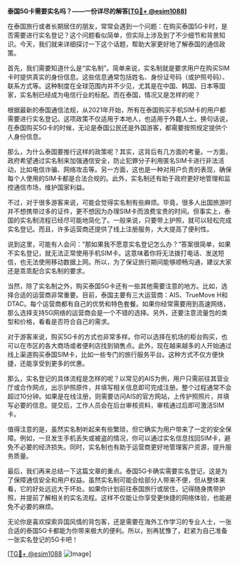 **泰国5G卡需要实名吗？——一份详尽的解答[[TG💪+ @esim1088](https://t.me/s/esim1088)]**

在泰国旅行或者长期居住的朋友，常常会遇到一个问题：在购买泰国5G卡时，是否需要进行实名登记？这个问题看似简单，但实际上涉及到了不少细节和背景知识。今天，我们就来详细探讨一下这个话题，帮助大家更好地了解泰国的通信政策。

首先，我们需要知道什么是“实名制”。简单来说，实名制就是要求用户在购买SIM卡时提供真实的身份信息。这些信息通常包括姓名、身份证号码（或护照号码）、联系方式等。这种制度在全球范围内并不少见，尤其是在中国、韩国、日本等国家，实名制已经成为电信行业的标配。而在泰国，情况又是怎样的呢？

根据最新的泰国通信法规，从2021年开始，所有在泰国购买手机SIM卡的用户都需要进行实名登记。这项政策不仅适用于本地人，也适用于外籍人士。换句话说，在泰国购买5G卡的时候，无论是泰国公民还是外国游客，都需要按照规定提供个人身份信息。

那么，为什么泰国要推行这样的政策呢？其实，这背后有几方面的考量。一方面，政府希望通过实名制来加强通信安全，防止犯罪分子利用匿名SIM卡进行非法活动，比如电信诈骗、网络攻击等。另一方面，这也是一种对用户负责的表现，确保每个人使用的SIM卡都是合法合规的。此外，实名制还有助于政府更好地管理和监控通信市场，维护国家利益。

不过，对于很多游客来说，可能会觉得实名制有些麻烦。毕竟，很多人出国旅游时并不想携带过多的证件，更不想因为办理SIM卡而浪费宝贵的时间。但事实上，泰国的实名制流程已经尽可能地简化了。一般来说，只要带上护照，就可以轻松完成实名登记。而且，许多运营商还提供了线上注册服务，大大提高了便利性。

说到这里，可能有人会问：“那如果我不愿意实名登记怎么办？”答案很简单，如果不实名登记，就无法正常使用手机SIM卡。这意味着你将无法拨打电话、发送短信，也无法使用移动数据上网。所以，为了保证旅行期间能够顺畅沟通，建议大家还是乖乖配合实名制的要求。

当然，除了实名制之外，购买泰国5G卡还有一些其他需要注意的地方。比如，选择合适的运营商非常重要。目前，泰国主要有三大运营商：AIS、TrueMove H和DTAC。每个运营商都有自己的优势和特色套餐。如果你经常需要用到高速网络，那么选择支持5G网络的运营商会是一个不错的选择。另外，还要注意流量包的类型和价格，看看是否符合自己的需求。

对于游客来说，购买5G卡的方式也非常多样。你可以选择在机场的柜台购买，也可以在市区的各大商场或者便利店找到销售点。此外，现在越来越多的人开始通过线上渠道购买泰国SIM卡，比如一些专门的旅行服务平台。这种方式不仅方便快捷，还能享受到更多的优惠。

那么，实名登记的具体流程是怎样的呢？以常见的AIS为例，用户只需前往其营业厅或合作网点，出示护照原件，并填写相关信息即可完成注册。整个过程通常不会超过10分钟。如果是在线注册，则需要访问AIS的官方网站，上传护照照片，并填写必要的信息。提交后，工作人员会在后台审核资料，审核通过后即可激活SIM卡。

值得注意的是，虽然实名制听起来有些繁琐，但它确实为用户带来了一定的安全保障。例如，一旦发生手机丢失或被盗的情况，你可以通过实名信息找回SIM卡，避免不必要的经济损失。同时，实名制也有助于运营商更好地管理客户资源，提升服务质量。

最后，我们再来总结一下这篇文章的重点。泰国5G卡确实需要实名登记，这是为了保障通信安全和用户权益。虽然实名制可能会给部分人带来不便，但从整体来看，它的好处远远大于坏处。如果你计划前往泰国旅行或居住，记得随身携带护照，并提前了解相关的实名流程。这样不仅能让你享受更快捷的网络体验，也能避免不必要的麻烦。

无论你是喜欢探索异国风情的背包客，还是需要在海外工作学习的专业人士，一张合适的泰国5G卡都能为你带来极大的便利。所以，别再犹豫了，赶紧为自己准备一张实名登记的5G卡吧！

[[TG💪+ @esim1088](https://t.me/s/esim1088) ![Image](https://i.postimg.cc/4NQfJmqS/Snipaste-2025-05-13-00-14-12.png)]